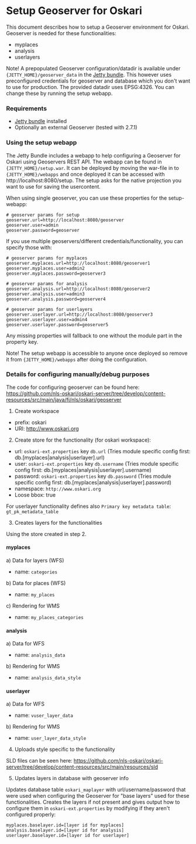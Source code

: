 # Setup Geoserver for Oskari

This document describes how to setup a Geoserver environment for Oskari. Geoserver is needed for these functionalities:

- myplaces
- analysis
- userlayers

Note! A prepopulated Geoserver configuration/datadir is available under `{JETTY_HOME}/geoserver_data` in the [Jetty bundle](/download). This however uses preconfigured credentials for geoserver and database which you don't want to use for production. The provided datadir uses EPSG:4326. You can change these by running the setup webapp.

### Requirements

* [Jetty bundle](/download) installed
* Optionally an external Geoserver (tested with 2.7.1)

### Using the setup webapp

The Jetty Bundle includes a webapp to help configuring a Geoserver for Oskari using Geoservers REST API. The webapp can be found in `{JETTY_HOME}/setup.war`. It can be deployed by moving the war-file in to `{JETTY_HOME}/webapps` and once deployed it can be accessed with http://localhost:8080/setup. The setup asks for the native projection you want to use for saving the usercontent.

When using single geoserver, you can use these properties for the setup-webapp:

	# geoserver params for setup
	geoserver.url=http://localhost:8080/geoserver
	geoserver.user=admin
	geoserver.password=geoserver

If you use multiple geoservers/different credentials/functionality, you can specify those with: 

	# geoserver params for myplaces
	geoserver.myplaces.url=http://localhost:8080/geoserver1
	geoserver.myplaces.user=admin2
	geoserver.myplaces.password=geoserver3

	# geoserver params for analysis
	geoserver.analysis.url=http://localhost:8080/geoserver2
	geoserver.analysis.user=admin3
	geoserver.analysis.password=geoserver4

	# geoserver params for userlayers
	geoserver.userlayer.url=http://localhost:8080/geoserver3
	geoserver.userlayer.user=admin4
	geoserver.userlayer.password=geoserver5

Any missing properties will fallback to one without the module part in the property key.

Note! The setup webapp is accessible to anyone once deployed so remove it from `{JETTY_HOME}/webapps` after doing the configuration.

### Details for configuring manually/debug purposes

The code for configuring geoserver can be found here: https://github.com/nls-oskari/oskari-server/tree/develop/content-resources/src/main/java/fi/nls/oskari/geoserver

1) Create workspace

- prefix: oskari
- URI: http://www.oskari.org

2) Create store for the functionality (for oskari workspace):

- url: `oskari-ext.properties` key `db.url` (Tries module specific config first: db.[myplaces|analysis|userlayer].url)
- user: `oskari-ext.properties` key `db.username` (Tries module specific config first: db.[myplaces|analysis|userlayer].username)
- password: `oskari-ext.properties` key `db.password` (Tries module specific config first: db.[myplaces|analysis|userlayer].password)
- namespace: `http://www.oskari.org`
- Loose bbox: true

For userlayer functionality defines also `Primary key metadata table`: `gt_pk_metadata_table`

3) Creates layers for the functionalities

Using the store created in step 2.

#### myplaces

a) Data for layers (WFS)
- name: `categories`

b) Data for places (WFS)
- name: `my_places`

c) Rendering for WMS
- name: `my_places_categories`


#### analysis

a) Data for WFS
- name: `analysis_data`

b) Rendering for WMS
- name: `analysis_data_style`

#### userlayer

a) Data for WFS
- name: `vuser_layer_data`

b) Rendering for WMS
- name: `user_layer_data_style`

4) Uploads style specific to the functionality

SLD files can be seen here: https://github.com/nls-oskari/oskari-server/tree/develop/content-resources/src/main/resources/sld

5) Updates layers in database with geoserver info

Updates database table `oskari_maplayer` with url/username/password that were used when configuring the Geoserver for "base layers" used for these functionalities. Creates the layers if not present and gives output how to configure them in `oskari-ext.properties` by modifying if they aren't configured properly: 

    myplaces.baselayer.id=[layer id for myplaces]
    analysis.baselayer.id=[layer id for analysis]
    userlayer.baselayer.id=[layer id for userlayer]